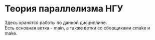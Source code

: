 # Теория параллелизма НГУ  
Здесь хранятся работы по данной дисциплине.  
Есть основная ветка - main, а также ветки со сборщиками cmake и make.
